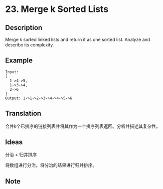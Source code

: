 # 23. Merge k Sorted Lists
## Description
Merge k sorted linked lists and return it as one sorted list. Analyze and describe its complexity.

## Example
```$xslt
Input:
[
  1->4->5,
  1->3->4,
  2->6
]
Output: 1->1->2->3->4->4->5->6
```
## Translation
合并k个已排序的链接列表并将其作为一个排序列表返回。分析并描述其复杂性。
## Ideas
分治 + 归并排序

将数组进行分治，将分治的结果进行归并排序。 
## Note
